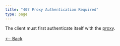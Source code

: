 ```yaml
---
title: "407 Proxy Authentication Required"
type: page
---
```

The client must first authenticate itself with the [proxy](https://en.wikipedia.org/wiki/Proxy_server).<br /><br />[<-- Back](../../http_codes.md)